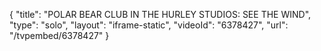 {
    "title": "POLAR BEAR CLUB IN THE HURLEY STUDIOS: SEE THE WIND",
    "type": "solo",
    "layout": "iframe-static",
    "videoId": "6378427",
    "url": "\/tvpembed\/6378427"
}